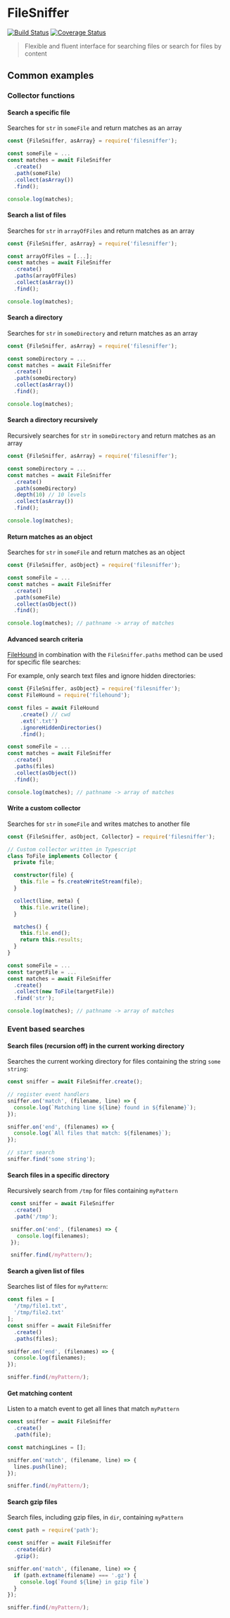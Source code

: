 # FileSniffer

[![Build Status](https://travis-ci.org/nspragg/filesniffer.svg)](https://travis-ci.org/nspragg/filesniffer) [![Coverage Status](https://coveralls.io/repos/github/nspragg/filesniffer/badge.svg?branch=master)](https://coveralls.io/github/nspragg/filesniffer?branch=master)

> Flexible and fluent interface for searching files or search for files by content

## Common examples

### Collector functions

#### Search a specific file 

Searches for `str` in `someFile` and return matches as an array 

```js
const {FileSniffer, asArray} = require('filesniffer');

const someFile = ...
const matches = await FileSniffer
  .create()
  .path(someFile)
  .collect(asArray())
  .find();

console.log(matches);
```

#### Search a list of files

Searches for `str` in `arrayOfFiles` and return matches as an array 

```js
const {FileSniffer, asArray} = require('filesniffer');

const arrayOfFiles = [...];
const matches = await FileSniffer
  .create()
  .paths(arrayOfFiles)
  .collect(asArray())
  .find();

console.log(matches);
```

#### Search a directory

Searches for `str` in `someDirectory` and return matches as an array 

```js
const {FileSniffer, asArray} = require('filesniffer');

const someDirectory = ...
const matches = await FileSniffer
  .create()
  .path(someDirectory)
  .collect(asArray())
  .find();

console.log(matches);
```

#### Search a directory recursively

Recursively searches for `str` in `someDirectory` and return matches as an array 

```js
const {FileSniffer, asArray} = require('filesniffer');

const someDirectory = ...
const matches = await FileSniffer
  .create()
  .path(someDirectory)
  .depth(10) // 10 levels 
  .collect(asArray())
  .find();

console.log(matches);
```

#### Return matches as an object

Searches for `str` in `someFile` and return matches as an object 

```js
const {FileSniffer, asObject} = require('filesniffer');

const someFile = ...
const matches = await FileSniffer
  .create()
  .path(someFile)
  .collect(asObject())
  .find();

console.log(matches); // pathname -> array of matches
```

#### Advanced search criteria

[FileHound](https://github.com/nspragg/filehound) in combination with the `FileSniffer.paths` method 
can be used for specific file searches:

For example, only search text files and ignore hidden directories:

```js
const {FileSniffer, asObject} = require('filesniffer');
const FileHound = require('filehound');

const files = await FileHound
    .create() // cwd
    .ext('.txt')
    .ignoreHiddenDirectories()
    .find();

const someFile = ...
const matches = await FileSniffer
  .create()
  .paths(files)
  .collect(asObject())
  .find();

console.log(matches); // pathname -> array of matches
```

#### Write a custom collector

Searches for `str` in `someFile` and writes matches to another file

```ts
const {FileSniffer, asObject, Collector} = require('filesniffer');

// Custom collector written in Typescript
class ToFile implements Collector {
  private file;

  constructor(file) {
    this.file = fs.createWriteStream(file);
  }

  collect(line, meta) {
    this.file.write(line);
  }

  matches() { 
    this.file.end();
    return this.results; 
  }
}

const someFile = ...
const targetFile = ...
const matches = await FileSniffer
  .create()
  .collect(new ToFile(targetFile))
  .find('str');

console.log(matches); // pathname -> array of matches
```

### Event based searches

#### Search files (recursion off) in the current working directory

Searches the current working directory for files containing the string `some string`:

```js
const sniffer = await FileSniffer.create();

// register event handlers
sniffer.on('match', (filename, line) => {
  console.log(`Matching line ${line} found in ${filename}`);
});

sniffer.on('end', (filenames) => {
  console.log(`All files that match: ${filenames}`);
});

// start search
sniffer.find('some string');
```

#### Search files in a specific directory

Recursively search from `/tmp` for files containing `myPattern`

```js
 const sniffer = await FileSniffer
  .create()
  .path('/tmp');

 sniffer.on('end', (filenames) => {
   console.log(filenames);
 });

 sniffer.find(/myPattern/);
```

#### Search a given list of files

Searches list of files for `myPattern`:

```js
const files = [
  '/tmp/file1.txt',
  '/tmp/file2.txt'
];
const sniffer = await FileSniffer
  .create()
  .paths(files);

sniffer.on('end', (filenames) => {
  console.log(filenames);
});

sniffer.find(/myPattern/);
```

#### Get matching content

Listen to a match event to get all lines that match `myPattern`

```js
const sniffer = await FileSniffer
  .create()
  .path(file);

const matchingLines = [];

sniffer.on('match', (filename, line) => {
  lines.push(line);
});

sniffer.find(/myPattern/);
```

#### Search gzip files

Search files, including gzip files, in `dir`, containing `myPattern`

```js
const path = require('path');

const sniffer = await FileSniffer
  .create(dir)
  .gzip();

sniffer.on('match', (filename, line) => {
  if (path.extname(filename) === '.gz') {
    console.log(`Found ${line} in gzip file`)
  }
});

sniffer.find(/myPattern/);
```